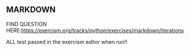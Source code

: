 ## MARKDOWN 
FIND QUESTION HERE:https://exercism.org/tracks/python/exercises/markdown/iterations

ALL test passed in the exercism editor when run!!